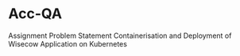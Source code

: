 # Acc-QA
Assignment
Problem Statement
Containerisation and Deployment of Wisecow Application on Kubernetes

